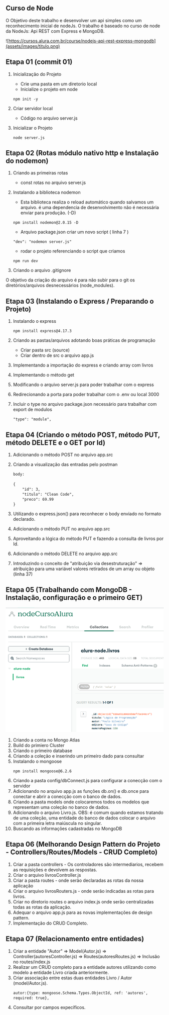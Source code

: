 ## Curso de Node

O Objetivo deste trabalho e desenvolver um api simples como um reconhecimento inicial de nodeJs. O trabalho é baseado no curso de 
node da NodeJs: Api REST com Express e MongoDB.

![https://cursos.alura.com.br/course/nodejs-api-rest-express-mongodb](assets/images/titulo.png)

## Etapa 01 (commit 01)

1. Inicialização do Projeto
    - Crie uma pasta em um diretorio local
    - Inicialize o projeto em node
    ```
    npm init -y
    ```

2. Criar servidor local
    - Código no arquivo server.js

3. Inicializar o Projeto
    ```
    node server.js
    ```
## Etapa 02 (Rotas módulo nativo http e Instalação do nodemon)

1. Criando as primeiras rotas
    - const rotas no arquivo server.js

2. Instalando a biblioteca nodemon
    - Esta biblioteca realiza o reload automático quando salvamos um arquivo. é uma dependencia de desenvolvimento
    não é necessária enviar para produção. (-D)
    ```
    npm install nodemon@2.0.15 -D
    ```
    - Arquivo package.json criar um novo script ( linha 7 )
    ```
    "dev": "nodemon server.js"
    ```
    - rodar o projeto referenciando o script que criamos
    ```
    npm run dev
    ```

3. Criando o arquivo .gitignore

O objetivo da criação do arquivo é para não subir para o git os diretórios/arquivos desnecessários (node_modules).

## Etapa 03 (Instalando o Express / Preparando o Projeto)

1. Instalando o express
    ```
    npm install express@4.17.3
    ```
2. Criando as pastas/arquivos adotando boas práticas de programação
    - Criar pasta src (source)
    - Criar dentro de src o arquivo app.js

3. Implementando a importação do express e criando array com livros

4. Implementando o método get

5. Modificando o arquivo server.js para poder trabalhar com o express

6. Redirecionando a porta para poder trabalhar com o .env ou local 3000

7. Incluir o type no arquivo package.json necessário para trabalhar com export de modulos
    ```
    "type": "module",
    ```

## Etapa 04 (Criando o método POST, método PUT, método DELETE e o GET por Id)

1. Adicionando o método POST no arquivo app.src
2. Criando a visualização das entradas pelo postman
    ```
    body:

    {
        "id": 3,
        "titulo": "Clean Code",
        "preco": 69.99
    }
    ```

3. Utilizando o express.json() para reconhecer o body enviado no formato declarado.
4. Adicionando o método PUT no arquivo app.src
5. Aproveitando a lógica do método PUT e fazendo a consulta de livros por Id.
6. Adicionando o método DELETE no arquivo app.src
7. Introduzindo o conceito de "atribuição via desestruturação" => atribuição para uma variável valores retirados de um array ou objeto (linha 37)

## Etapa 05 (Trabalhando com MongoDB - Instalação, configuração e o primeiro GET)

![](/assets/images/mongo.png)

1. Criando a conta no Mongo Atlas
2. Build do primiero Cluster
3. Criando o primeiro database
4. Criando a coleção e inserindo um primeiro dado para consultar
5. Instalando o mongoose
    ```
    npm install mongoose@6.2.6
    ```
6. Criando a pasta config/dbConnect.js para configurar a conecção com o servidor
7. Adicionando no arquivo app.js as funções db.on() e db.once para conectar e abrir a conecção com o banco de dados. 
8. Criando a pasta models onde colocaremos todos os modelos que representam uma coleção no banco de dados.
9. Adicionando o arquivo Livro.js. OBS: é comum quando estamos tratando de uma coleção, uma entidade do banco de dados colocar o arquivo com a primeira letra maiúscula no singular.
10. Buscando as informações cadastradas no MongoDB

## Etapa 06 (Melhorando Design Pattern do Projeto - Controllers/Routes/Models - CRUD Completo)

1. Criar a pasta controllers - Os controladores são intermediarios, recebem as requisições e devolvem as respostas.
2. Criar o arquivo livrosController.js 
3. Criar a pasta routes - onde serão declaradas as rotas da nossa aplicação
4. Criar o arquivo livrosRouters.js - onde serão indicadas as rotas para livros.
5. Criar no diretorio routes o arquivo index.js onde serão centralizadas todas as rotas da aplicação.
6. Adequar o arquivo app.js para as novas implementações de design pattern.
7. Implementação do CRUD Completo.

## Etapa 07 (Relacionamento entre entidades)

1. Criar a entidade "Autor" => Model(Autor.js) => Controller(autoresController.js) => Routes(autoresRoutes.js) => Inclusão no routes/index.js
2. Realizar um CRUD completo para a entidade autores utilizando como modelo a entidade Livro criada anteriormente.
3. Criar associação entre estas duas entidades Livro / Autor (model/Autor.js).
    ```
    autor:{type: mongoose.Schema.Types.ObjectId, ref: 'autores', required: true},
    ```
4. Consultar por campos expecíficos.